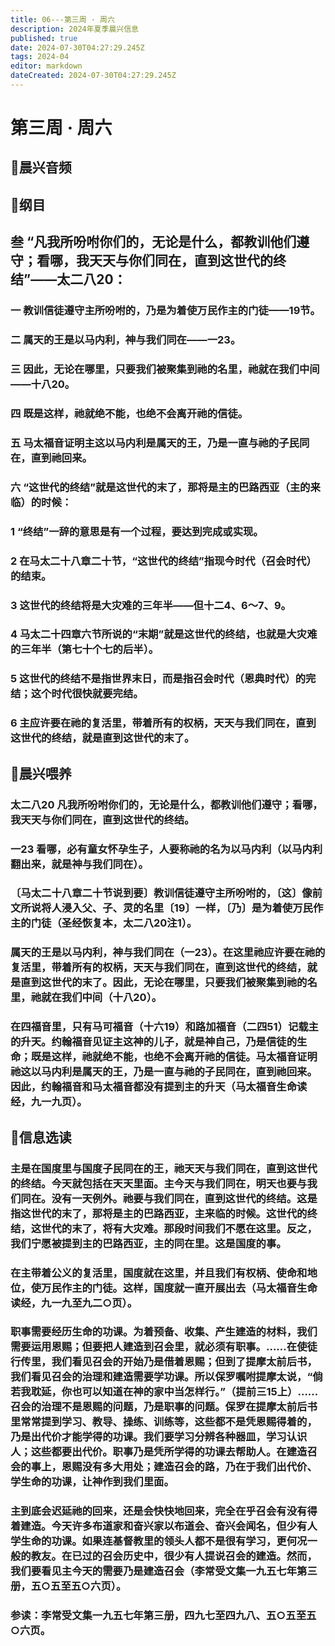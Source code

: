 ```yaml
---
title: 06---第三周 · 周六
description: 2024年夏季晨兴信息
published: true
date: 2024-07-30T04:27:29.245Z
tags: 2024-04
editor: markdown
dateCreated: 2024-07-30T04:27:29.245Z
---
```


# 第三周 · 周六
## 🎵晨兴音频

## 📖纲目

## **叁**    **“凡我所吩咐你们的，无论是什么，都教训他们遵守；看哪，我天天与你们同在，直到这世代的终结”——太二八20：**

### 一    教训信徒遵守主所吩咐的，乃是为着使万民作主的门徒——19节。

### 二    属天的王是以马内利，神与我们同在——一23。

### 三    因此，无论在哪里，只要我们被聚集到祂的名里，祂就在我们中间——十八20。

### 四    既是这样，祂就绝不能，也绝不会离开祂的信徒。

### 五    马太福音证明主这以马内利是属天的王，乃是一直与祂的子民同在，直到祂回来。

### 六    “这世代的终结”就是这世代的末了，那将是主的巴路西亚（主的来临）的时候：

### 1    “终结”一辞的意思是有一个过程，要达到完成或实现。

### 2    在马太二十八章二十节，“这世代的终结”指现今时代（召会时代）的结束。

### 3    这世代的终结将是大灾难的三年半——但十二4、6～7、9。

### 4    马太二十四章六节所说的“末期”就是这世代的终结，也就是大灾难的三年半（第七十个七的后半）。

### 5    这世代的终结不是指世界末日，而是指召会时代（恩典时代）的完结；这个时代很快就要完结。

### 6    主应许要在祂的复活里，带着所有的权柄，天天与我们同在，直到这世代的终结，就是直到这世代的末了。

## 📖晨兴喂养

### 太二八20    凡我所吩咐你们的，无论是什么，都教训他们遵守；看哪，我天天与你们同在，直到这世代的终结。

### 一23    看哪，必有童女怀孕生子，人要称祂的名为以马内利（以马内利翻出来，就是神与我们同在）。

### 〔马太二十八章二十节说到要〕教训信徒遵守主所吩咐的，〔这〕像前文所说将人浸入父、子、灵的名里〔19〕一样，〔乃〕是为着使万民作主的门徒（圣经恢复本，太二八20注1）。

### 属天的王是以马内利，神与我们同在（一23）。在这里祂应许要在祂的复活里，带着所有的权柄，天天与我们同在，直到这世代的终结，就是直到这世代的末了。因此，无论在哪里，只要我们被聚集到祂的名里，祂就在我们中间（十八20）。

### 在四福音里，只有马可福音（十六19）和路加福音（二四51）记载主的升天。约翰福音见证主这神的儿子，就是神自己，乃是信徒的生命；既是这样，祂就绝不能，也绝不会离开祂的信徒。马太福音证明祂这以马内利是属天的王，乃是一直与祂的子民同在，直到祂回来。因此，约翰福音和马太福音都没有提到主的升天（马太福音生命读经，九一九页）。

## 📖信息选读

### 主是在国度里与国度子民同在的王，祂天天与我们同在，直到这世代的终结。今天就包括在天天里面。主今天与我们同在，明天也要与我们同在。没有一天例外。祂要与我们同在，直到这世代的终结。这是指这世代的末了，那将是主的巴路西亚，主来临的时候。这世代的终结，这世代的末了，将有大灾难。那段时间我们不愿在这里。反之，我们宁愿被提到主的巴路西亚，主的同在里。这是国度的事。

### 在主带着公义的复活里，国度就在这里，并且我们有权柄、使命和地位，使万民作主的门徒。这样，国度就一直开展出去（马太福音生命读经，九一九至九二○页）。

### 职事需要经历生命的功课。为着预备、收集、产生建造的材料，我们需要运用恩赐；但要把人建造到召会里，就必须有职事。……在使徒行传里，我们看见召会的开始乃是借着恩赐；但到了提摩太前后书，我们看见召会的治理和建造需要学功课。所以保罗嘱咐提摩太说，“倘若我耽延，你也可以知道在神的家中当怎样行。”（提前三15上）……召会的治理不是恩赐的问题，乃是职事的问题。保罗在提摩太前后书里常常提到学习、教导、操练、训练等，这些都不是凭恩赐得着的，乃是出代价才能学得的功课。我们要学习分辨各种器皿，学习认识人；这些都要出代价。职事乃是凭所学得的功课去帮助人。在建造召会的事上，恩赐没有多大用处；建造召会的路，乃在于我们出代价、学生命的功课，让神作到我们里面。

### 主到底会迟延祂的回来，还是会快快地回来，完全在乎召会有没有得着建造。今天许多布道家和奋兴家以布道会、奋兴会闻名，但少有人学生命的功课。如果连基督教里的领头人都不是很有学习，更何况一般的教友。在已过的召会历史中，很少有人提说召会的建造。然而，我们要看见主今天的需要乃是建造召会（李常受文集一九五七年第三册，五○五至五○六页）。

### 参读：李常受文集一九五七年第三册，四九七至四九八、五○五至五○六页。
<!-- Google tag (gtag.js) -->
<script async src="https://www.googletagmanager.com/gtag/js?id=G-1P8709Z16T"></script>
<script>
  window.dataLayer = window.dataLayer || [];
  function gtag(){dataLayer.push(arguments);}
  gtag('js', new Date());

  gtag('config', 'G-1P8709Z16T');
</script>

